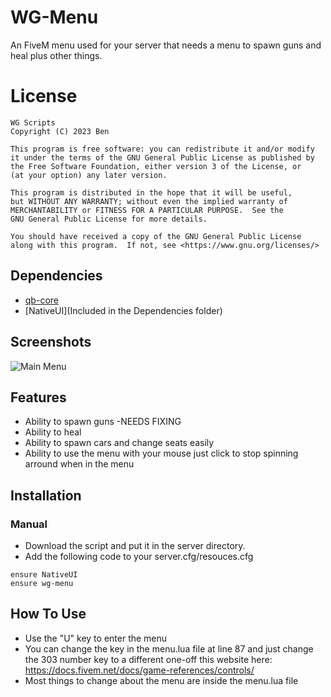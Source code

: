 # WG-Menu
An FiveM menu used for your server that needs a menu to spawn guns and heal plus other things.


# License

    WG Scripts
    Copyright (C) 2023 Ben

    This program is free software: you can redistribute it and/or modify
    it under the terms of the GNU General Public License as published by
    the Free Software Foundation, either version 3 of the License, or
    (at your option) any later version.

    This program is distributed in the hope that it will be useful,
    but WITHOUT ANY WARRANTY; without even the implied warranty of
    MERCHANTABILITY or FITNESS FOR A PARTICULAR PURPOSE.  See the
    GNU General Public License for more details.

    You should have received a copy of the GNU General Public License
    along with this program.  If not, see <https://www.gnu.org/licenses/>


## Dependencies
- [qb-core](https://github.com/qbcore-framework/qb-core)
- [NativeUI](Included in the Dependencies folder)


## Screenshots
![Main Menu](https://i.imgur.com/jEgkCIy.png)


## Features
- Ability to spawn guns -NEEDS FIXING
- Ability to heal
- Ability to spawn cars and change seats easily
- Ability to use the menu with your mouse just click to stop spinning arround when in the menu


## Installation
### Manual
- Download the script and put it in the server directory.
- Add the following code to your server.cfg/resouces.cfg
```
ensure NativeUI
ensure wg-menu

```

## How To Use
- Use the "U" key to enter the menu
- You can change the key in the menu.lua file at line 87 and just change the 303 number key to a different one-off this website here: https://docs.fivem.net/docs/game-references/controls/
- Most things to change about the menu are inside the menu.lua file
